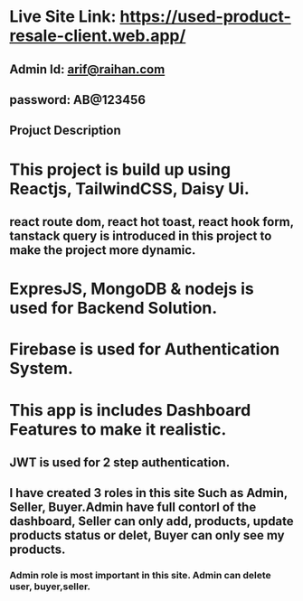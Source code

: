# Live Site Link: https://used-product-resale-client.web.app/
## Admin Id: arif@raihan.com
## password: AB@123456 
## Projuct Description
# This project is build up using Reactjs, TailwindCSS, Daisy Ui.
## react route dom, react hot toast, react hook form, tanstack query is introduced in this project to make the project more dynamic.
# ExpresJS, MongoDB & nodejs is used for Backend Solution.
# Firebase is used for Authentication System.
# This app is includes Dashboard Features to make it realistic.
## JWT is used for 2 step authentication.
## I have created 3 roles in this site Such as Admin, Seller, Buyer.Admin have full contorl of the dashboard, Seller can only add, products, update products status or delet, Buyer can only see my products.
### Admin role is most important in this site. Admin can delete user, buyer,seller.


